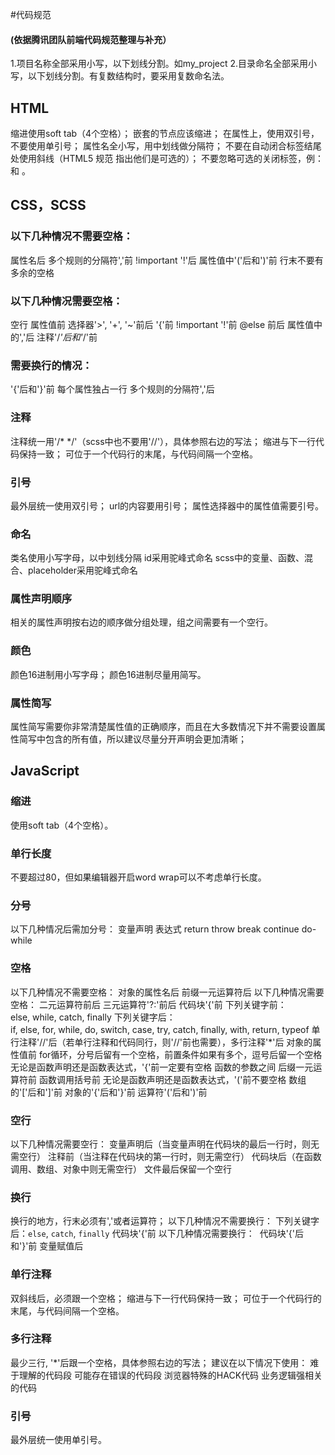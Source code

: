 #代码规范
#### (依据腾讯团队前端代码规范整理与补充）


1.项目名称全部采用小写，以下划线分割。如my_project
2.目录命名全部采用小写，以下划线分割。有复数结构时，要采用复数命名法。


## HTML
缩进使用soft tab（4个空格）；
嵌套的节点应该缩进；
在属性上，使用双引号，不要使用单引号；
属性名全小写，用中划线做分隔符；
不要在自动闭合标签结尾处使用斜线（HTML5 规范 指出他们是可选的）；
不要忽略可选的关闭标签，例：</li> 和 </body>。


## CSS，SCSS


### 以下几种情况不需要空格：
属性名后
多个规则的分隔符','前
!important '!'后
属性值中'('后和')'前
行末不要有多余的空格
### 以下几种情况需要空格：
空行
属性值前
选择器'>', '+', '~'前后
'{'前
!important '!'前
@else 前后
属性值中的','后
注释'/*'后和'*/'前
### 需要换行的情况：
'{'后和'}'前
每个属性独占一行
多个规则的分隔符','后
### 注释
注释统一用'/* */'（scss中也不要用'//'），具体参照右边的写法；
缩进与下一行代码保持一致；
可位于一个代码行的末尾，与代码间隔一个空格。
### 引号
最外层统一使用双引号；
url的内容要用引号；
属性选择器中的属性值需要引号。
### 命名 
类名使用小写字母，以中划线分隔
id采用驼峰式命名
scss中的变量、函数、混合、placeholder采用驼峰式命名
### 属性声明顺序
相关的属性声明按右边的顺序做分组处理，组之间需要有一个空行。
### 颜色
颜色16进制用小写字母；
颜色16进制尽量用简写。
### 属性简写
属性简写需要你非常清楚属性值的正确顺序，而且在大多数情况下并不需要设置属性简写中包含的所有值，所以建议尽量分开声明会更加清晰；


## JavaScript
### 缩进
使用soft tab（4个空格）。
### 单行长度
不要超过80，但如果编辑器开启word wrap可以不考虑单行长度。
### 分号
以下几种情况后需加分号：
变量声明
表达式
return
throw
break
continue
do-while
### 空格
以下几种情况不需要空格：
对象的属性名后 前缀一元运算符后
以下几种情况需要空格：
二元运算符前后
三元运算符'?:'前后
代码块'{'前
下列关键字前：else, while, catch, finally
下列关键字后：if, else, for, while, do, switch, case, try, catch, finally, with, return, typeof
单行注释'//'后（若单行注释和代码同行，则'//'前也需要），多行注释'*'后
对象的属性值前
for循环，分号后留有一个空格，前置条件如果有多个，逗号后留一个空格
无论是函数声明还是函数表达式，'{'前一定要有空格
函数的参数之间
后缀一元运算符前
函数调用括号前
无论是函数声明还是函数表达式，'('前不要空格
数组的'['后和']'前
对象的'{'后和'}'前
运算符'('后和')'前
### 空行
以下几种情况需要空行：
变量声明后（当变量声明在代码块的最后一行时，则无需空行）
注释前（当注释在代码块的第一行时，则无需空行）
代码块后（在函数调用、数组、对象中则无需空行）
文件最后保留一个空行
### 换行
换行的地方，行末必须有','或者运算符；
以下几种情况不需要换行：
下列关键字后：`else`, `catch`, `finally` 代码块'{'前
以下几种情况需要换行：
 代码块'{'后和'}'前
变量赋值后
### 单行注释
双斜线后，必须跟一个空格；
缩进与下一行代码保持一致；
可位于一个代码行的末尾，与代码间隔一个空格。
### 多行注释
最少三行, '*'后跟一个空格，具体参照右边的写法；
建议在以下情况下使用：
难于理解的代码段
可能存在错误的代码段
浏览器特殊的HACK代码
业务逻辑强相关的代码
### 引号
最外层统一使用单引号。


